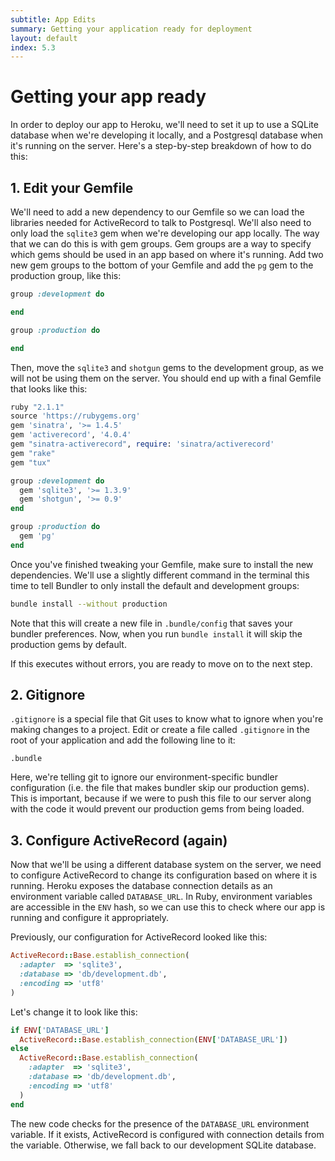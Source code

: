```yaml
---
subtitle: App Edits
summary: Getting your application ready for deployment
layout: default
index: 5.3
---
```


# Getting your app ready

In order to deploy our app to Heroku, we'll need to set it up to use a SQLite database when we're developing it locally, and a Postgresql database when it's running on the server. Here's a step-by-step breakdown of how to do this:

## 1. Edit your Gemfile

We'll need to add a new dependency to our Gemfile so we can load the libraries needed for ActiveRecord to talk to Postgresql. We'll also need to only load the `sqlite3` gem when we're developing our app locally. The way that we can do this is with gem groups. Gem groups are a way to specify which gems should be used in an app based on where it's running. Add two new gem groups to the bottom of your Gemfile and add the `pg` gem to the production group, like this:

```ruby
group :development do

end

group :production do

end
```

Then, move the `sqlite3` and `shotgun` gems to the development group, as we will not be using them on the server. You should end up with a final Gemfile that looks like this:

```ruby
ruby "2.1.1"
source 'https://rubygems.org'
gem 'sinatra', '>= 1.4.5'
gem 'activerecord', '4.0.4'
gem "sinatra-activerecord", require: 'sinatra/activerecord'
gem "rake"
gem "tux"

group :development do
  gem 'sqlite3', '>= 1.3.9'
  gem 'shotgun', '>= 0.9'
end

group :production do
  gem 'pg'
end
```

Once you've finished tweaking your Gemfile, make sure to install the new dependencies. We'll use a slightly different command in the terminal this time to tell Bundler to only install the default and development groups:

```bash
bundle install --without production
```

Note that this will create a new file in `.bundle/config` that saves your bundler preferences. Now, when you run `bundle install` it will skip the production gems by default.

If this executes without errors, you are ready to move on to the next step.

## 2. Gitignore

`.gitignore` is a special file that Git uses to know what to ignore when you're making changes to a project. Edit or create a file called `.gitignore` in the root of your application and add the following line to it:

```
.bundle
```

Here, we're telling git to ignore our environment-specific bundler configuration (i.e. the file that makes bundler skip our production gems). This is important, because if we were to push this file to our server along with the code it would prevent our production gems from being loaded.

## 3. Configure ActiveRecord (again)

Now that we'll be using a different database system on the server, we need to configure ActiveRecord to change its configuration based on where it is running. Heroku exposes the database connection details as an environment variable called `DATABASE_URL`. In Ruby, environment variables are accessible in the `ENV` hash, so we can use this to check where our app is running and configure it appropriately.

Previously, our configuration for ActiveRecord looked like this:

```ruby
ActiveRecord::Base.establish_connection(
  :adapter  => 'sqlite3',
  :database => 'db/development.db',
  :encoding => 'utf8'
)
```

Let's change it to look like this:

```ruby
if ENV['DATABASE_URL']
  ActiveRecord::Base.establish_connection(ENV['DATABASE_URL'])
else
  ActiveRecord::Base.establish_connection(
    :adapter  => 'sqlite3',
    :database => 'db/development.db',
    :encoding => 'utf8'
  )
end
```

The new code checks for the presence of the `DATABASE_URL` environment variable. If it exists, ActiveRecord is configured with connection details from the variable. Otherwise, we fall back to our development SQLite database.
